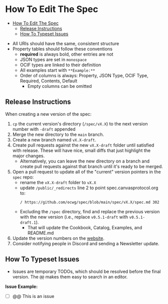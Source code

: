 # How To Edit The Spec
<!-- TOC -->
* [How To Edit The Spec](#how-to-edit-the-spec)
  * [Release Instructions](#release-instructions)
  * [How To Typeset Issues](#how-to-typeset-issues)
<!-- TOC -->

- All URIs should have the same, consistent structure
- Property tables should follow these conventions
    - **required** is always bold, other entries are not
    - JSON types are set in `monospace`
    - OCIF types are linked to their definition
    - All examples start with `**Example:**`
    - Order of columns is always: Property, JSON Type, OCIF Type, Required, Contents, Default
        - Empty columns can be omitted

## Release Instructions

When creating a new version of the spec:

1. `cp` the current version's directory (`/spec/vX.X`) to the next version number with `-draft` appended
2. Merge the new directory to the `main` branch.
3. Create a new branch named `vX.X-draft`.
4. Create pull requests against the new `vX.X-draft` folder until satisfied with release. These will have nice, small diffs that just highlight the major changes.
    - Alternatively, you can leave the new directory on a branch and create pull requests against that branch until it's ready to be merged.
5. Open a pull request to update all of the "current" version pointers in the `spec` repo:
    - rename the `vX.X-draft` folder to `vX.X`
    - update `/public/_redirects` line 2 to point spec.canvasprotocol.org to:
      ```
      / https://github.com/ocwg/spec/blob/main/spec/vX.X/spec.md 302
      ```
    - Excluding the `/spec` directory, find and replace the previous version with the new version (i.e., replace `v0.5.1-draft` with `v0.5.1-draft.1`).
        - That will update the Cookbook, Catalog, Examples, and README.md
6. Update the version numbers on the [website](https://github.com/ocwg/canvasprotocol.org/blob/main/index.html).
7. Consider notifying people in Discord and sending a Newsletter update.

## How To Typeset Issues
- Issues are temporary TODOs, which should be resolved before the final version. The `@@` makes them easy to search in an editor.

**Issue Example:**

- [ ] @@ This is an issue

